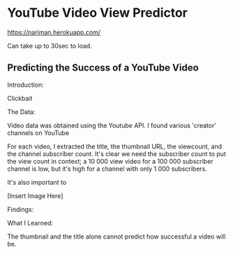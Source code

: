 # YouTube Video View Predictor

https://nariman.herokuapp.com/

Can take up to 30sec to load.

##  Predicting the Success of a YouTube Video

Introduction:

Clickbait


The Data:

Video data was obtained using the Youtube API. I found various 'creator' channels on YouTube

For each video, I extracted the title, the thumbnail URL, the viewcount, and the channel subscriber count. It's clear we need the 
subscriber count to put the view count in context; a 10 000 view video for a 100 000 subscriber channel is low, but it's high for 
a channel with only 1 000 subscribers. 

It's also important to 

[Insert Image Here]


Findings:





What I Learned:

The thumbnail and the title alone cannot predict how successful a video will be. 
